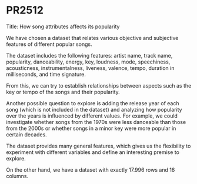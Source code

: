 # PR2512
Title: How song attributes affects its popularity 

We have chosen a dataset that relates various objective and subjective features of different popular songs.

The dataset includes the following features: artist name, track name, popularity, danceability, energy, key, loudness, mode, speechiness, acousticness, instrumentalness, liveness, valence, tempo, duration in milliseconds, and time signature.

From this, we can try to establish relationships between aspects such as the key or tempo of the songs and their popularity.

Another possible question to explore is adding the release year of each song (which is not included in the dataset) and analyzing how popularity over the years is influenced by different values. For example, we could investigate whether songs from the 1970s were less danceable than those from the 2000s or whether songs in a minor key were more popular in certain decades.

The dataset provides many general features, which gives us the flexibility to experiment with different variables and define an interesting premise to explore.

On the other hand, we have a dataset with exactly 17.996 rows and 16 columns.
